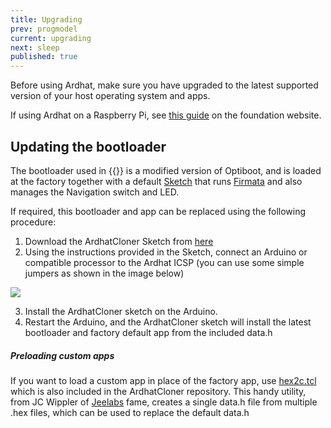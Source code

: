 ```yaml
---
title: Upgrading
prev: progmodel
current: upgrading
next: sleep
published: true
---
```



Before using Ardhat, make sure you have upgraded to the latest supported version of your host operating system and apps.

If using Ardhat on a Raspberry Pi, see [this guide](https://www.raspberrypi.org/documentation/raspbian/updating.md) on the foundation website.

## Updating the bootloader

The bootloader used in {{<ardhat>}} is a modified version of Optiboot, and is loaded at the factory together with a default [Sketch](https://github.com/Ardhat/ArdhatFirmware)  that runs [Firmata](https://github.com/firmata/protocol) and also manages the Navigation switch and LED.

If required, this bootloader and app can be replaced using the following procedure:

1. Download the ArdhatCloner Sketch from [here](https://github.com/Ardhat/ArdhatCloner)
2. Using the instructions provided in the Sketch, connect an Arduino or compatible processor to the Ardhat ICSP (you can use some simple jumpers as shown in the image below)

<img align="center" src="/media/ArdhatProg.jpg">


3. Install the ArdhatCloner sketch on the Arduino.
4. Restart the Arduino, and the ArdhatCloner sketch will install the latest bootloader and factory default app from the included data.h


<div class="note">
  <h5>Preloading custom apps</h5>
  <p>If you want to load a custom app in place of the factory app, use <a href="https://github.com/jcw/jeelib/blob/master/examples/Ports/isp_prepare/hex2c.tcl">hex2c.tcl</a> which is also included in the ArdhatCloner repository. This handy utility, from JC Wippler of <a href="http://jeelabs.org/">Jeelabs</a> fame, creates a single data.h file from multiple .hex files, which can be used to replace the default data.h</p>
</div>
